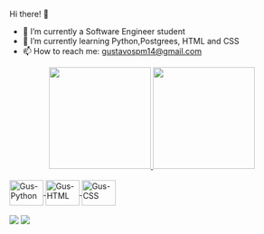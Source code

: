 Hi there! 👋

- 🔭 I’m currently a Software Engineer student
- 🌱 I’m currently learning Python,Postgrees, HTML and CSS
- 📫 How to reach me: gustavospm14@gmail.com

<div align="center">
  <a href="https://github.com/GustavoSpm">
  <img height="180em" src="https://github-readme-stats.vercel.app/api?username=GustavoSpm&show_icons=true&theme=dark&include_all_commits=true&count_private=true"/>
  <img height="180em" src="https://github-readme-stats.vercel.app/api/top-langs/?username=GustavoSpm&layout=compact&langs_count=7&theme=dark"/>
</div>
  
<div style="display: inline_block"><br>
  <img align="center" alt="Gus-Python" height="45" width="60" src="https://cdn.jsdelivr.net/gh/devicons/devicon/icons/python/python-original.svg" />
  <img align="center" alt="Gus-HTML" height="45" width="60" src="https://cdn.jsdelivr.net/gh/devicons/devicon/icons/html5/html5-original-wordmark.svg" />
  <img align="center" alt="Gus-CSS" height="45" width="60" src="https://cdn.jsdelivr.net/gh/devicons/devicon/icons/css3/css3-original-wordmark.svg" />
<br><br>
</div>
  
<div> 
  <a href = "mailto:gustavospm14@gmail.com"><img src="https://img.shields.io/badge/-Gmail-%23333?style=for-the-badge&logo=gmail&logoColor=white" target="_blank"></a>
  <a href="https://www.linkedin.com/in/gustavo-spindola-36986816a/" target="_blank"><img src="https://img.shields.io/badge/-LinkedIn-%230077B5?style=for-the-badge&logo=linkedin&logoColor=white" target="_blank"></a> 
</div>
